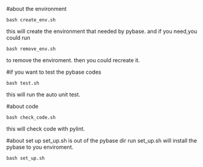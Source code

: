 #about the environment

```shell
bash create_env.sh
```
this will create the environment that needed by pybase.
and if you need,you could run
```shell
bash remove_env.sh
```
to remove the enviroment.
then you could recreate it.


#if you want to test the pybase codes
```shell
bash test.sh
```
this will run the auto unit test.

#about code
```shell
bash check_code.sh
```
this will check code with pylint.

#about set up
set_up.sh is out of the pybase dir
run set_up.sh will install the pybase to you enviroment.

```shell
bash set_up.sh
```
